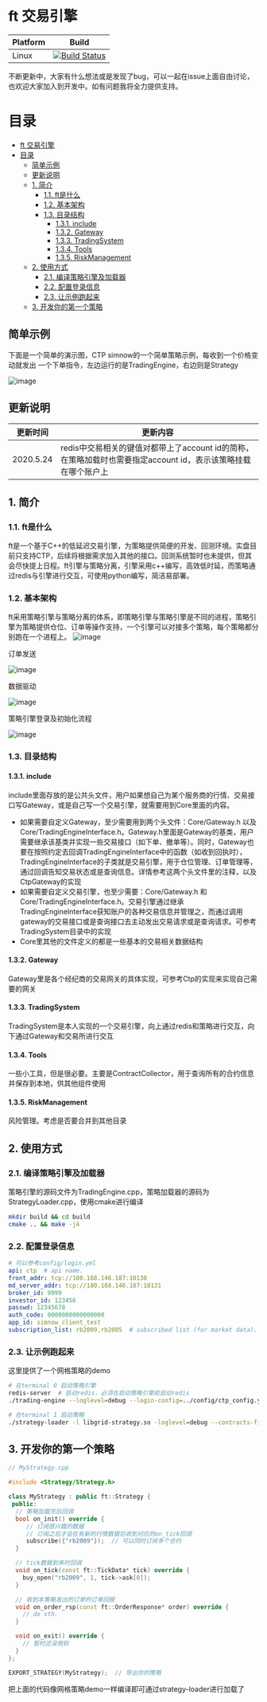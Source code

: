# ft 交易引擎
| Platform | Build                                                                                                               |
| -------- | ------------------------------------------------------------------------------------------------------------------- |
| Linux    | [![Build Status](https://travis-ci.com/DuckDuckDuck0/ft.svg?branch=master)](https://travis-ci.com/DuckDuckDuck0/ft) |

不断更新中，大家有什么想法或是发现了bug，可以一起在issue上面自由讨论，也欢迎大家加入到开发中。如有问题我将全力提供支持。  

目录
=================


- [ft 交易引擎](#ft-%e4%ba%a4%e6%98%93%e5%bc%95%e6%93%8e)
- [目录](#%e7%9b%ae%e5%bd%95)
  - [简单示例](#%e7%ae%80%e5%8d%95%e7%a4%ba%e4%be%8b)
  - [更新说明](#%e6%9b%b4%e6%96%b0%e8%af%b4%e6%98%8e)
  - [1. 简介](#1-%e7%ae%80%e4%bb%8b)
    - [1.1. ft是什么](#11-ft%e6%98%af%e4%bb%80%e4%b9%88)
    - [1.2. 基本架构](#12-%e5%9f%ba%e6%9c%ac%e6%9e%b6%e6%9e%84)
    - [1.3. 目录结构](#13-%e7%9b%ae%e5%bd%95%e7%bb%93%e6%9e%84)
      - [1.3.1. include](#131-include)
      - [1.3.2. Gateway](#132-gateway)
      - [1.3.3. TradingSystem](#133-tradingsystem)
      - [1.3.4. Tools](#134-tools)
      - [1.3.5. RiskManagement](#135-riskmanagement)
  - [2. 使用方式](#2-%e4%bd%bf%e7%94%a8%e6%96%b9%e5%bc%8f)
    - [2.1. 编译策略引擎及加载器](#21-%e7%bc%96%e8%af%91%e7%ad%96%e7%95%a5%e5%bc%95%e6%93%8e%e5%8f%8a%e5%8a%a0%e8%bd%bd%e5%99%a8)
    - [2.2. 配置登录信息](#22-%e9%85%8d%e7%bd%ae%e7%99%bb%e5%bd%95%e4%bf%a1%e6%81%af)
    - [2.3. 让示例跑起来](#23-%e8%ae%a9%e7%a4%ba%e4%be%8b%e8%b7%91%e8%b5%b7%e6%9d%a5)
  - [3. 开发你的第一个策略](#3-%e5%bc%80%e5%8f%91%e4%bd%a0%e7%9a%84%e7%ac%ac%e4%b8%80%e4%b8%aa%e7%ad%96%e7%95%a5)

## 简单示例
下面是一个简单的演示图，CTP simnow的一个简单策略示例，每收到一个价格变动就发出 一个下单指令，左边运行的是TradingEngine，右边则是Strategy

![image](img/example.jpg)

## 更新说明
| 更新时间  | 更新内容                                                                                                      |
| --------- | ------------------------------------------------------------------------------------------------------------- |
| 2020.5.24 | redis中交易相关的键值对都带上了account id的简称，在策略加载时也需要指定account id，表示该策略挂载在哪个账户上 |

## 1. 简介
### 1.1. ft是什么
ft是一个基于C++的低延迟交易引擎，为策略提供简便的开发、回测环境。实盘目前只支持CTP，后续将根据需求加入其他的接口。回测系统暂时也未提供，但其会尽快提上日程。ft引擎与策略分离，引擎采用c++编写，高效低时延，而策略通过redis与引擎进行交互，可使用python编写，简洁易部署。

### 1.2. 基本架构
ft采用策略引擎与策略分离的体系，即策略引擎与策略引擎是不同的进程，策略引擎为策略提供仓位、订单等操作支持，一个引擎可以对接多个策略，每个策略都分别跑在一个进程上。
![image](img/framework.jpg)

订单发送

![image](img/Trading.png)

数据驱动

![image](img/MarketDataFlow.png)

策略引擎登录及初始化流程

![image](img/登录流程.png)

### 1.3. 目录结构
#### 1.3.1. include
include里面存放的是公共头文件，用户如果想自己为某个服务商的行情、交易接口写Gateway，或是自己写一个交易引擎，就需要用到Core里面的内容。
* 如果需要自定义Gateway，至少需要用到两个头文件：Core/Gateway.h 以及 Core/TradingEngineInterface.h。Gateway.h里面是Gateway的基类，用户需要继承该基类并实现一些交易接口（如下单、撤单等）。同时，Gateway也要在按照约定去回调TradingEngineInterface中的函数（如收到回执时），TradingEngineInterface的子类就是交易引擎，用于仓位管理、订单管理等，通过回调告知交易状态或是查询信息。详情参考这两个头文件里的注释，以及CtpGateway的实现
* 如果需要自定义交易引擎，也至少需要：Core/Gateway.h 和 Core/TradingEngineInterface.h。交易引擎通过继承TradingEngineInterface获知账户的各种交易信息并管理之，而通过调用gateway的交易接口或是查询接口去主动发出交易请求或是查询请求。可参考TradingSystem目录中的实现
* Core里其他的文件定义的都是一些基本的交易相关数据结构
#### 1.3.2. Gateway
Gateway里是各个经纪商的交易网关的具体实现，可参考Ctp的实现来实现自己需要的网关
#### 1.3.3. TradingSystem
TradingSystem是本人实现的一个交易引擎，向上通过redis和策略进行交互，向下通过Gateway和交易所进行交互
#### 1.3.4. Tools
一些小工具，但是很必要。主要是ContractCollector，用于查询所有的合约信息并保存到本地，供其他组件使用
#### 1.3.5. RiskManagement
风险管理。考虑是否要合并到其他目录

## 2. 使用方式
### 2.1. 编译策略引擎及加载器
策略引擎的源码文件为TradingEngine.cpp，策略加载器的源码为StrategyLoader.cpp，使用cmake进行编译
```bash
mkdir build && cd build
cmake .. && make -j4
```

### 2.2. 配置登录信息
```yml
# 可以参考config/login.yml
api: ctp  # api name.
front_addr: tcp://180.168.146.187:10130
md_server_addr: tcp://180.168.146.187:10131
broker_id: 9999
investor_id: 123456
passwd: 12345678
auth_code: 0000000000000000
app_id: simnow_client_test
subscription_list: rb2009,rb2005  # subscribed list (for market data).
```

### 2.3. 让示例跑起来
这里提供了一个网格策略的demo
```bash
# 在terminal 0 启动策略引擎
redis-server  # 启动redis，必须在启动策略引擎前启动redis
./trading-engine --loglevel=debug --login-config=../config/ctp_config.yml --contracts-file=../config/contracts.csv
```
```bash
# 在terminal 1 启动策略
./strategy-loader -l libgrid-strategy.so -loglevel=debug --contracts-file=../config/contracts.csv --account=1234 --id=grid001
```

## 3. 开发你的第一个策略
```c++
// MyStrategy.cpp

#include <Strategy/Strategy.h>

class MyStrategy : public ft::Strategy {
 public:
  // 策略加载完后回调
  bool on_init() override {
     // 订阅感兴趣的数据
     // 订阅之后才会在有新的行情数据后收到对应的on_tick回调
     subscribe({"rb2009"});  // 可以同时订阅多个合约
  }

  // tick数据到来时回调
  void on_tick(const ft::TickData* tick) override {
    buy_open("rb2009", 1, tick->ask[0]);
  }

  // 收到本策略发出的订单的订单回报
  void on_order_rsp(const ft::OrderResponse* order) override {
    // do sth.
  }

  void on_exit() override {
    // 暂时还没用到
  }
};

EXPORT_STRATEGY(MyStrategy);  // 导出你的策略
```
把上面的代码像网格策略demo一样编译即可通过strategy-loader进行加载了
